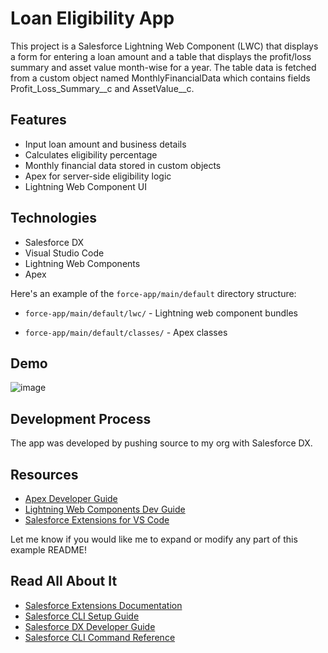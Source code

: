 # Loan Eligibility App

This project is a Salesforce Lightning Web Component (LWC) that displays a form for entering a loan amount and a table that displays the profit/loss summary and asset value month-wise for a year. The table data is fetched from a custom object named MonthlyFinancialData which contains fields Profit_Loss_Summary__c and AssetValue__c.

## Features

- Input loan amount and business details
- Calculates eligibility percentage 
- Monthly financial data stored in custom objects
- Apex for server-side eligibility logic
- Lightning Web Component UI


## Technologies

- Salesforce DX
- Visual Studio Code
- Lightning Web Components
- Apex

Here's an example of the ```force-app/main/default``` directory structure:


- ```force-app/main/default/lwc/``` - Lightning web component bundles 

- ```force-app/main/default/classes/``` - Apex classes


## Demo
![image](https://github.com/habeeb-an/SalesforceBusinessLoanApp/assets/117254052/22ded097-984c-489f-816b-bde333eaad33)


## Development Process

The app was developed by pushing source to my org with Salesforce DX.


## Resources

- [Apex Developer Guide](https://developer.salesforce.com/docs/atlas.en-us.224.0.apexcode.meta/apexcode)
- [Lightning Web Components Dev Guide](https://developer.salesforce.com/docs/component-library/documentation/lwc) 
- [Salesforce Extensions for VS Code](https://developer.salesforce.com/tools/vscode/)

Let me know if you would like me to expand or modify any part of this example README!

## Read All About It

- [Salesforce Extensions Documentation](https://developer.salesforce.com/tools/vscode/)
- [Salesforce CLI Setup Guide](https://developer.salesforce.com/docs/atlas.en-us.sfdx_setup.meta/sfdx_setup/sfdx_setup_intro.htm)
- [Salesforce DX Developer Guide](https://developer.salesforce.com/docs/atlas.en-us.sfdx_dev.meta/sfdx_dev/sfdx_dev_intro.htm)
- [Salesforce CLI Command Reference](https://developer.salesforce.com/docs/atlas.en-us.sfdx_cli_reference.meta/sfdx_cli_reference/cli_reference.htm)

